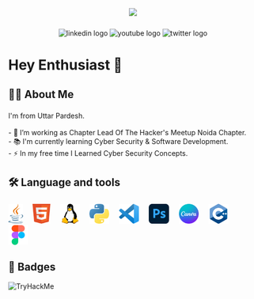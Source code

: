 <div align="center">
  <img src="img/csex.png"/>
</div>

###

<div align="center">
  <img src="https://camo.githubusercontent.com/59243a733d40bfccc7b3a0abf4f9b167cb25fa22378ce39b1fa4815188cba506/68747470733a2f2f696d672e736869656c64732e696f2f7374617469632f76313f6d6573736167653d4c696e6b6564496e266c6f676f3d6c696e6b6564696e266c6162656c3d26636f6c6f723d303037374235266c6f676f436f6c6f723d7768697465266c6162656c436f6c6f723d267374796c653d666f722d7468652d6261646765" height="25" alt="linkedin logo"  />
  <img src="https://img.shields.io/static/v1?message=Youtube&logo=youtube&label=&color=FF0000&logoColor=white&labelColor=&style=for-the-badge" height="25" alt="youtube logo"  />
  <img src="https://img.shields.io/static/v1?message=Twitter&logo=twitter&label=&color=1DA1F2&logoColor=white&labelColor=&style=for-the-badge" height="25" alt="twitter logo"  />
</div>

###

<h1 align="left">Hey Enthusiast 👋</h1>

###

<h2 align="left">👩‍💻  About Me</h2>

###

<p align="left">I'm from Uttar Pardesh. <br><br>- 🔭 I’m working as Chapter Lead Of The Hacker's Meetup Noida Chapter.<br>- 📚 I'm currently learning Cyber Security & Software Development.<br>- ⚡ In my free time I Learned Cyber Security Concepts.</p>

###

<h2 align="left">🛠 Language and tools</h2>

###

<div align="left">
  <img src="img/java-programming-language-icon.svg" height="40" alt="java logo"  />
  <img width="12" />
  <img src="img/html-icon.svg" height="40" alt="rust logo"  />
  <img width="12" />
  <img src="img/linux.png" height="40" alt="ruby logo"  />
  <img width="12" />
  <img src="img/python-programming-language-icon.svg" height="40" alt="dot-net logo"  />
  <img width="12" />
  <img src="img/visual-studio-code-icon.svg" height="40" alt="firebase logo"  />
  <img width="12" />
  <img src="img/adobe-photoshop-icon.svg" height="40" alt="amazonwebservices logo"  />
  <img width="12" />
  <img src="img/canva-icon.svg" height="40" alt="circleci logo"  />
  <img width="12" />
  <img src="img/c-.png" height="40" alt="circleci logo"  />
  <img width="12" />
  <img src="img/figma.png" height="40" alt="circleci logo"  />
  <img width="12" />
  
</div>

###

<h2 align="left">🥇 Badges</h2>

<img src="https://tryhackme-badges.s3.amazonaws.com/SuvidhKant.png" alt="TryHackMe">

###

